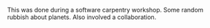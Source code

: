 This was done during a software carpentry workshop.
Some random rubbish about planets.
Also involved a collaboration.

